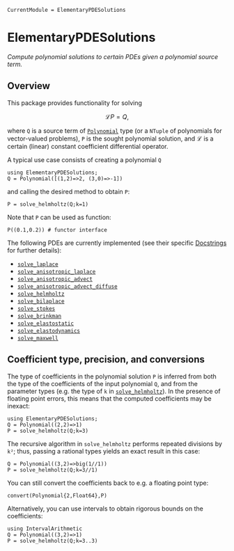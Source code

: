 ```@meta
CurrentModule = ElementaryPDESolutions
```

# ElementaryPDESolutions

*Compute polynomial solutions to certain PDEs given a polynomial source term.*

## Overview 

This package provides functionality for solving

```math
    \mathcal{L}P = Q,
```

where `Q` is a source term of [`Polynomial`](@ref) type (or a `NTuple` of
polynomials for vector-valued problems), `P` is the sought polynomial solution, and
$\mathcal{L}$ is a certain (linear) constant coefficient differential operator.

A typical use case consists of creating a polynomial `Q`

```@repl simple-usecase
using ElementaryPDESolutions;
Q = Polynomial([(1,2)=>2, (3,0)=>-1])
```

and calling the desired method to obtain `P`:

```@repl simple-usecase
P = solve_helmholtz(Q;k=1)
```

Note that `P` can be used as function:

```@repl simple-usecase
P((0.1,0.2)) # functor interface
```

The following PDEs are currently implemented (see their specific [Docstrings](@ref) for
further details):

- [`solve_laplace`](@ref)
- [`solve_anisotropic_laplace`](@ref)
- [`solve_anisotropic_advect`](@ref)
- [`solve_anisotropic_advect_diffuse`](@ref)
- [`solve_helmholtz`](@ref)
- [`solve_bilaplace`](@ref)
- [`solve_stokes`](@ref)
- [`solve_brinkman`](@ref)
- [`solve_elastostatic`](@ref)
- [`solve_elastodynamics`](@ref)
- [`solve_maxwell`](@ref)

## Coefficient type, precision, and conversions

The type of coefficients in the polynomial solution `P` is inferred from both
the type of the coefficients of the input polynomial `Q`, and from the parameter
types (e.g. the type of `k` in [`solve_helmholtz`](@ref)). In the presence of
floating point errors, this means that the computed coefficients may be inexact:

```@repl coefficients
using ElementaryPDESolutions;
Q = Polynomial((2,2)=>1)
P = solve_helmholtz(Q;k=3)
```

The recursive algorithm in `solve_helmholtz` performs repeated divisions by
`k²`; thus, passing a rational types yields an exact result in this case:

```@repl coefficients
Q = Polynomial((3,2)=>big(1//1))
P = solve_helmholtz(Q;k=3//1)
```

You can still convert the coefficients back to e.g. a floating point type:

```@repl coefficients
convert(Polynomial{2,Float64},P)
```

Alternatively, you can use intervals to obtain rigorous bounds on the coefficients:

```@repl coefficients
using IntervalArithmetic
Q = Polynomial((3,2)=>1)
P = solve_helmholtz(Q;k=3..3)
```
